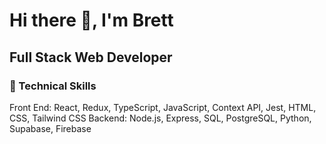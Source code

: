 # Hi there 👋, I'm Brett

## Full Stack Web Developer

### :rocket: Technical Skills
Front End: React, Redux, TypeScript, JavaScript, Context API, Jest, HTML, CSS, Tailwind CSS
Backend: Node.js, Express, SQL, PostgreSQL, Python, Supabase, Firebase


<!--
**brettsmith212/brettsmith212** is a ✨ _special_ ✨ repository because its `README.md` (this file) appears on your GitHub profile.

Here are some ideas to get you started:

- 🔭 I’m currently working on ...
- 🌱 I’m currently learning ...
- 👯 I’m looking to collaborate on ...
- 🤔 I’m looking for help with ...
- 💬 Ask me about ...
- 📫 How to reach me: ...
- 😄 Pronouns: ...
- ⚡ Fun fact: ...
-->
